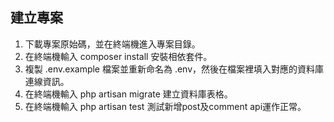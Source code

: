 ## 建立專案

1. 下載專案原始碼，並在終端機進入專案目錄。
2. 在終端機輸入 composer install 安裝相依套件。
3. 複製 .env.example 檔案並重新命名為 .env，然後在檔案裡填入對應的資料庫連線資訊。
4. 在終端機輸入 php artisan migrate 建立資料庫表格。
5. 在終端機輸入 php artisan test 測試新增post及comment api運作正常。



